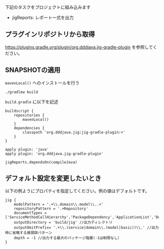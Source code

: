 下記のタスクをプロジェクトに組み込みます

* jigReports: レポート一式を出力

## プラグインリポジトリから取得

https://plugins.gradle.org/plugin/org.dddjava.jig-gradle-plugin を参照してください。

## SNAPSHOTの適用

`mavenLocal()` へのインストールを行う

```
./gradlew build
```

`build.gradle` に以下を記述

```
buildscript {
    repositories {
        mavenLocal()
    }
    dependencies {
        classpath 'org.dddjava.jig:jig-gradle-plugin:+'
    }
}

apply plugin: 'java'
apply plugin: 'org.dddjava.jig-gradle-plugin'

jigReports.dependsOn(compileJava)
```


## デフォルト設定を変更したいとき

以下の例ようにプロパティを指定してください。例の値はデフォルトです。
```
jig {
    modelPattern = '.+\\.domain\\.model\\..+'
    repositoryPattern = '.+Repository'
    documentTypes = ['ServiceMethodCallHierarchy','PackageDependency','ApplicationList','DomainList','BranchList','EnumUsage','BooleanService']
    outputDirectory = 'build/jig' //出力ディレクトリ
    outputOmitPrefix= '.+\\.(service|domain\\.(model|basic))\\.' //出力時に省略する接頭辞パターン
    depth = -1 //出力する最大のパッケージ階層(-1は制限なし）
}
```

